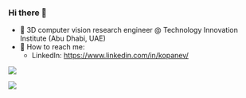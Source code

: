 ### Hi there 👋

<!--
**KopanevPavel/kopanevpavel** is a ✨ _special_ ✨ repository because its `README.md` (this file) appears on your GitHub profile.

Here are some ideas to get you started:

- 🔭 I’m currently working on ...
- 🌱 I’m currently learning ...
- 👯 I’m looking to collaborate on ...
- 🤔 I’m looking for help with ...
- 💬 Ask me about ...
- 📫 How to reach me: ...
- 😄 Pronouns: ...
- ⚡ Fun fact: ...
-->

- 🔭 3D computer vision research engineer @ Technology Innovation Institute (Abu Dhabi, UAE)
- 👀 How to reach me: 
  -  LinkedIn: https://www.linkedin.com/in/kopanev/ 

![](https://komarev.com/ghpvc/?username=kopanevpavel)


![](https://github-readme-stats.vercel.app/api?username=kopanevpavel&show_icons=true&hide=contribs,prs&theme=radical)

